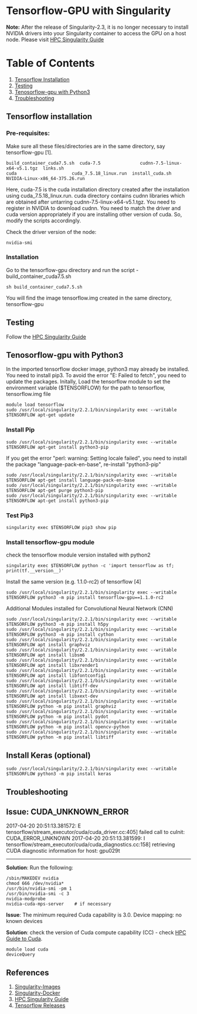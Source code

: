 # Tensorflow-GPU with Singularity
<b>Note:</b> After the release of Singularity-2.3, it is no longer necessary to install NVIDIA drivers into your Singularity container to access the GPU on a host node. Please visit [HPC Singularity Guide](https://sites.google.com/a/case.edu/hpc-upgraded-cluster/home/Software-Guide/singularity)
# Table of Contents
1. [Tensorflow Installation](#Tensorflowinstallation)
2. [Testing](#Testing)
3. [Tenosorflow-gpu with Python3](#Tenosorflow-gpu) 
4. [Troubleshooting](#Troubleshooting)

## Tensorflow installation
### Pre-requisites: 
Make sure all these files/directories are in the same directory, say tensorflow-gpu [1].
```
build_container_cuda7.5.sh  cuda-7.5               cudnn-7.5-linux-x64-v5.1.tgz  links.sh                        
cuda                     cuda_7.5.18_linux.run  install_cuda.sh               NVIDIA-Linux-x86_64-375.26.run
```
Here, cuda-7.5 is the cuda installation directory created after the installation using cuda_7.5.18_linux.run. cuda directory contains cudnn libraries which are obtained after untarring cudnn-7.5-linux-x64-v5.1.tgz. You need to register in NVIDIA to download cudnn. You need to match the driver and cuda version appropriately if you are installing other version of cuda. So, modify the scripts accordingly.

Check the driver version of the node:
```
nvidia-smi
```

### Installation
Go to the tensorflow-gpu directory and run the script - build_container_cuda7.5.sh
```
sh build_container_cuda7.5.sh
```
You will find the image tensorflow.img created in the same directory, tensorflow-gpu

## Testing
Follow the [HPC Singularity Guide](https://sites.google.com/a/case.edu/hpc-upgraded-cluster/home/Software-Guide/singularity)

## Tenosorflow-gpu with Python3
In the imported tensorflow docker image, python3 may already be installed. You need to install pip3. To avoid the error "E: Failed to fetch", you need to update the packages. Initally, Load the tensorflow module to set the environment variable ($TENSORFLOW) for the path to tensorflow, tensorflow.img file
```
module load tensorflow
sudo /usr/local/singularity/2.2.1/bin/singularity exec --writable $TENSORFLOW apt-get update
```
### Install Pip
```
sudo /usr/local/singularity/2.2.1/bin/singularity exec --writable $TENSORFLOW apt-get install python3-pip
```
If you get the error "perl: warning: Setting locale failed", you need to install the package "language-pack-en-base", re-install "python3-pip"
```
sudo /usr/local/singularity/2.2.1/bin/singularity exec --writable $TENSORFLOW apt-get install language-pack-en-base
sudo /usr/local/singularity/2.2.1/bin/singularity exec --writable $TENSORFLOW apt-get purge python3-pip
sudo /usr/local/singularity/2.2.1/bin/singularity exec --writable $TENSORFLOW apt-get install python3-pip
```
### Test Pip3
```
singularity exec $TENSORFLOW pip3 show pip
```
### Install tensorflow-gpu module
check the tensorflow module version installed with python2
```
singularity exec $TENSORFLOW python -c 'import tensorflow as tf; print(tf.__version__)'
```
Install the same version (e.g. 1.1.0-rc2) of tensorflow [4]
```
sudo /usr/local/singularity/2.2.1/bin/singularity exec --writable $TENSORFLOW python3 -m pip install tensorflow-gpu==1.1.0-rc2
```
Additional Modules installed for Convolutional Neural Network (CNN)
```
sudo /usr/local/singularity/2.2.1/bin/singularity exec --writable $TENSORFLOW python3 -m pip install h5py
sudo /usr/local/singularity/2.2.1/bin/singularity exec --writable $TENSORFLOW python3 -m pip install cython
sudo /usr/local/singularity/2.2.1/bin/singularity exec --writable $TENSORFLOW apt install graphviz
sudo /usr/local/singularity/2.2.1/bin/singularity exec --writable $TENSORFLOW apt install libsm6
sudo /usr/local/singularity/2.2.1/bin/singularity exec --writable $TENSORFLOW apt install libxrender1
sudo /usr/local/singularity/2.2.1/bin/singularity exec --writable $TENSORFLOW apt install libfontconfig1
sudo /usr/local/singularity/2.2.1/bin/singularity exec --writable $TENSORFLOW apt install libtiff-dev
sudo /usr/local/singularity/2.2.1/bin/singularity exec --writable $TENSORFLOW apt install libxext-dev
sudo /usr/local/singularity/2.2.1/bin/singularity exec --writable $TENSORFLOW python -m pip install graphviz
sudo /usr/local/singularity/2.2.1/bin/singularity exec --writable $TENSORFLOW python -m pip install pydot
sudo /usr/local/singularity/2.2.1/bin/singularity exec --writable $TENSORFLOW python -m pip install opencv-python
sudo /usr/local/singularity/2.2.1/bin/singularity exec --writable $TENSORFLOW python -m pip install libtiff
```

## Install Keras (optional)
```
sudo /usr/local/singularity/2.2.1/bin/singularity exec --writable $TENSORFLOW python3 -m pip install keras
```

## Troubleshooting

<b>Issue</b>: CUDA_UNKNOWN_ERROR
---------
2017-04-20 20:51:13.381572: E tensorflow/stream_executor/cuda/cuda_driver.cc:405] failed call to cuInit: CUDA_ERROR_UNKNOWN
2017-04-20 20:51:13.381599: I tensorflow/stream_executor/cuda/cuda_diagnostics.cc:158] retrieving CUDA diagnostic information for host: gpu029t

--------

<b> Solution</b>: Run the following:
```
/sbin/MAKEDEV nvidia
chmod 666 /dev/nvidia*
/usr/bin/nvidia-smi -pm 1
/usr/bin/nvidia-smi -c 3
nvidia-modprobe
nvidia-cuda-mps-server    # if necessary
```
<b>Issue</b>: The minimum required Cuda capability is 3.0. Device mapping: no known devices

<b>Solution</b>: check the version of Cuda compute capability (CC) - check [HPC Guide to Cuda](https://sites.google.com/a/case.edu/hpc-upgraded-cluster/home/Software-Guide/cuda).
```
module load cuda
deviceQuery
```

## References
1. [Singularity-Images](https://github.com/clemsonciti/singularity-images/tree/master/tensorflow)
2. [Singularity-Docker](http://singularity.lbl.gov/docs-docker)
3. [HPC Singularity Guide](https://sites.google.com/a/case.edu/hpc-upgraded-cluster/home/Software-Guide/singularity)
4. [Tensorflow Releases](https://github.com/tensorflow/tensorflow/releases)
